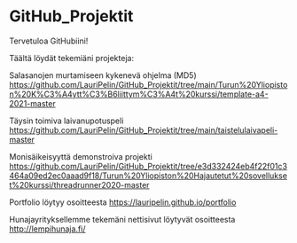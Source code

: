 # GitHub_Projektit

Tervetuloa GitHubiini!

Täältä löydät tekemiäni projekteja:

Salasanojen murtamiseen kykenevä ohjelma (MD5)
https://github.com/LauriPelin/GitHub_Projektit/tree/main/Turun%20Yliopiston%20K%C3%A4ytt%C3%B6liittym%C3%A4t%20kurssi/template-a4-2021-master

Täysin toimiva laivanupotuspeli
https://github.com/LauriPelin/GitHub_Projektit/tree/main/taistelulaivapeli-master

Monisäikeisyyttä demonstroiva projekti https://github.com/LauriPelin/GitHub_Projektit/tree/e3d332424eb4f22f01c3464a09ed2ec0aaad9f18/Turun%20Yliopiston%20Hajautetut%20sovellukset%20kurssi/threadrunner2020-master

Portfolio löytyy osoitteesta https://lauripelin.github.io/portfolio

Hunajayrityksellemme tekemäni nettisivut löytyvät osoitteesta http://lempihunaja.fi/

